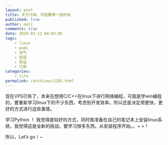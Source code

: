 ```yaml
---
layout: post
title: 关于订阅，可能要等一些时间
published: true
author: moli
comments: true
date: 2010-03-12 04:03:05
tags:
    - linux
    - wubi
    - 天气
    - 短信
    - 笑话
    - 订阅
categories:
    - life
permalink: /archives/1201.html
---
```

现在VPS已有了，本来在想用C/C++在linux下进行网络编程，可我是学win编程的，要重新学习linux下的不少东西，考虑到开发效率。所以还是决定用更快，更好的方式进行这些事情。

学习Python ！ 我觉得是较好的方式，同时我准备在自己的笔记本上安装linux系统，我觉得这是全新的挑战，要学习很多东西。从安装程序开始。。= =！

所以，Let&#8217;s go！~